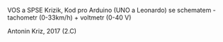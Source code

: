 VOS a SPSE Krizik, Kod pro Arduino (UNO a Leonardo) se schematem - tachometr (0-33km/h) + voltmetr (0-40 V)

Antonin Kriz, 2017 (2.C)
